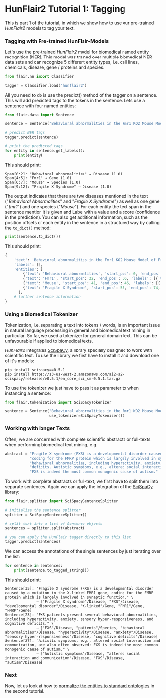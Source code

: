 # HunFlair2 Tutorial 1: Tagging

This is part 1 of the tutorial, in which we show how to use our pre-trained *HunFlair2* models to tag your text.

### Tagging with Pre-trained HunFlair-Models
Let's use the pre-trained *HunFlair2* model for biomedical named entity recognition (NER).
This model was trained over multiple biomedical NER data sets and can recognize 5 different entity types,
i.e. cell lines, chemicals, disease, gene / proteins and species.
```python
from flair.nn import Classifier

tagger = Classifier.load("hunflair2")
```
All you need to do is use the predict() method of the tagger on a sentence.
This will add predicted tags to the tokens in the sentence.
Lets use a sentence with four named entities:
```python
from flair.data import Sentence

sentence = Sentence("Behavioral abnormalities in the Fmr1 KO2 Mouse Model of Fragile X Syndrome")

# predict NER tags
tagger.predict(sentence)

# print the predicted tags
for entity in sentence.get_labels():
    print(entity)
```
This should print:
```console
Span[0:2]: "Behavioral abnormalities" → Disease (1.0)
Span[4:5]: "Fmr1" → Gene (1.0)
Span[6:7]: "Mouse" → Species (1.0)
Span[9:12]: "Fragile X Syndrome" → Disease (1.0)
```
The output indicates that there are two diseases mentioned in the text ("_Behavioral Abnormalities_" and 
"_Fragile X Syndrome_") as well as one gene ("_fmr1_") and one species ("_Mouse_"). For each entity the
text span in the sentence mention it is given and Label with a value and a score (confidence in the 
prediction). You can also get additional information, such as the position offsets of each entity 
in the sentence in a structured way by calling the `to_dict()` method:

```python
print(sentence.to_dict())
```
This should print:
```python
{
    'text': 'Behavioral abnormalities in the Fmr1 KO2 Mouse Model of Fragile X Syndrome', 
    'labels': [], 
    'entities': [
        {'text': 'Behavioral abnormalities', 'start_pos': 0, 'end_pos': 24, 'labels': [{'value': 'Disease', 'confidence': 0.9999860525131226}]}, 
        {'text': 'Fmr1', 'start_pos': 32, 'end_pos': 36, 'labels': [{'value': 'Gene', 'confidence': 0.9999895095825195}]}, 
        {'text': 'Mouse', 'start_pos': 41, 'end_pos': 46, 'labels': [{'value': 'Species', 'confidence': 0.9999873638153076}]}, 
        {'text': 'Fragile X Syndrome', 'start_pos': 56, 'end_pos': 74, 'labels': [{'value': 'Disease', 'confidence': 0.9999928871790568}]}
      ],
    # further sentence information
}
```

### Using a Biomedical Tokenizer
Tokenization, i.e. separating a text into tokens / words, is an important issue in natural language processing
in general and biomedical text mining in particular. So far, we used a tokenizer for general domain text.
This can be unfavourable if applied to biomedical texts.

*HunFlair2* integrates [SciSpaCy](https://allenai.github.io/scispacy/), a library specially designed to work with scientific text.
To use the library we first have to install it and download one of it's models:
~~~
pip install scispacy==0.5.1
pip install https://s3-us-west-2.amazonaws.com/ai2-s2-scispacy/releases/v0.5.1/en_core_sci_sm-0.5.1.tar.gz
~~~

To use the tokenizer we just have to pass it as parameter to when instancing a sentence:
```python
from flair.tokenization import SciSpacyTokenizer

sentence = Sentence("Behavioral abnormalities in the Fmr1 KO2 Mouse Model of Fragile X Syndrome",
                    use_tokenizer=SciSpacyTokenizer())
```

### Working with longer Texts
Often, we are concerned with complete scientific abstracts or full-texts when performing biomedical text mining, e.g.
```python
abstract = "Fragile X syndrome (FXS) is a developmental disorder caused by a mutation in the X-linked FMR1 gene, " \
           "coding for the FMRP protein which is largely involved in synaptic function. FXS patients present several " \
           "behavioral abnormalities, including hyperactivity, anxiety, sensory hyper-responsiveness, and cognitive " \
           "deficits. Autistic symptoms, e.g., altered social interaction and communication, are also often observed: " \
           "FXS is indeed the most common monogenic cause of autism."
```

To work with complete abstracts or full-text, we first have to split them into separate sentences.
Again we can apply the integration of the [SciSpaCy](https://allenai.github.io/scispacy/) library:
```python
from flair.splitter import SciSpacySentenceSplitter

# initialize the sentence splitter
splitter = SciSpacySentenceSplitter()

# split text into a list of Sentence objects
sentences = splitter.split(abstract)

# you can apply the HunFlair tagger directly to this list
tagger.predict(sentences)
```
We can access the annotations of the single sentences by just iterating over the list:
```python
for sentence in sentences:
    print(sentence.to_tagged_string())
```
This should print:
~~~
Sentence[35]: "Fragile X syndrome (FXS) is a developmental disorder caused by a mutation in the X-linked FMR1 gene, coding for the FMRP protein which is largely involved in synaptic function." \
              → ["Fragile X syndrome"/Disease, "FXS"/Disease, "developmental disorder"/Disease, "X-linked"/Gene, "FMR1"/Gene, "FMRP"/Gene]
Sentence[23]: "FXS patients present several behavioral abnormalities, including hyperactivity, anxiety, sensory hyper-responsiveness, and cognitive deficits." \
              → ["FXS"/Disease, "patients"/Species, "behavioral abnormalities"/Disease, "hyperactivity"/Disease, "anxiety"/Disease, "sensory hyper-responsiveness"/Disease, "cognitive deficits"/Disease]
Sentence[27]: "Autistic symptoms, e.g., altered social interaction and communication, are also often observed: FXS is indeed the most common monogenic cause of autism." \
              → ["Autistic symptoms"/Disease, "altered social interaction and communication"/Disease, "FXS"/Disease, "autism"/Disease]
~~~

### Next
Now, let us look at how to [normalize the entities to standard ontologies](HUNFLAIR_TUTORIAL_2_TRAINING.md) in the second tutorial.
